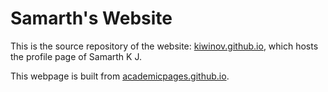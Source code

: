 # Samarth's Website
This is the source repository of the website: [kiwinov.github.io](kiwinov.github.io), which hosts the profile page of Samarth K J.

This webpage is built from [academicpages.github.io](academicpages.github.io).

